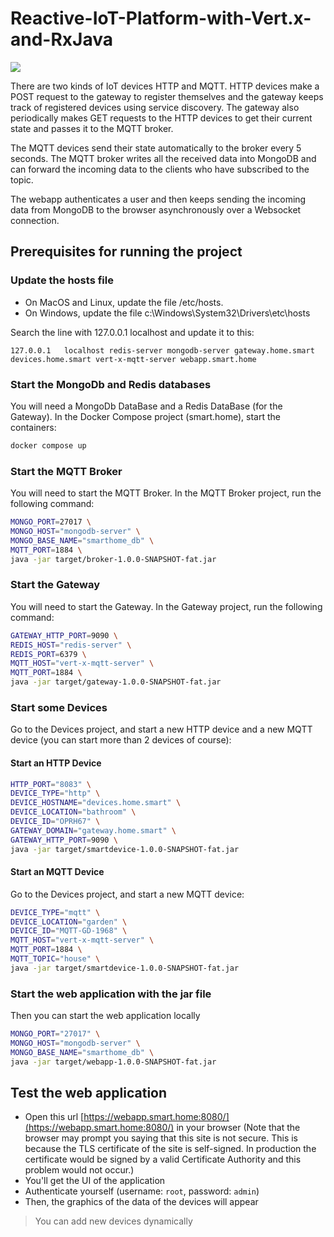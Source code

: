 # Reactive-IoT-Platform-with-Vert.x-and-RxJava
![](https://d16rtcb5cr0vb4.cloudfront.net/C0599+Make+IoT+Devices+%E2%80%9Cchat%E2%80%9D+through+HTTP%2FResources%2FImages%2FCharriere+graphics_V1.png?Expires=1656871589&Signature=CFceYyssAWHKieYowY1zcpyf7o37OISSrRJ6n~wJKtlbjONAHm2zdClYmPVvP7F-bQWpSjx40EIfjZ5VUfq6LJ~RGjeBIqzzZEf0JbTm4iJkM9WFoxwcuRVV-7xn3O7OckANyYj8KyuBowBkCwesH07CJ4CAw-oM4HPpin8xYLq0GRYKx6OJCD3ugw-FoVlfbJ-34kLnjNOIHSjyg4dskf4Zekx2QaLqVwFHoP4MZQt2ZTj3Cm9PgUzpEdnIMl9-H0dh5z0sMhfRbVuAnQJ03lkMw7hMHCM7HDyzZxl55lrYnOz~uO5faiprmeU1TaUhKgFsr053xqUEfx9NcJGGww__&Key-Pair-Id=APKAIHLKH2FX732Z3HGA)

There are two kinds of IoT devices HTTP and MQTT. HTTP devices make a POST request to the gateway to register themselves and the gateway keeps track of registered devices using service discovery. The gateway also periodically makes GET requests to the HTTP devices to get their current state and passes it to the MQTT broker.

The MQTT devices send their state automatically to the broker every 5 seconds. The MQTT broker writes all the received data into MongoDB and can forward the incoming data to the clients who have subscribed to the topic.

The webapp authenticates a user and then keeps sending the incoming data from MongoDB to the browser asynchronously over a Websocket connection.

## Prerequisites for running the project
### Update the hosts file
* On MacOS and Linux, update the file /etc/hosts.
* On Windows, update the file c:\Windows\System32\Drivers\etc\hosts

Search the line with 127.0.0.1 localhost and update it to this:

```
127.0.0.1	localhost redis-server mongodb-server gateway.home.smart devices.home.smart vert-x-mqtt-server webapp.smart.home
```
### Start the MongoDb and Redis databases
You will need a MongoDb DataBase and a Redis DataBase (for the Gateway). In the Docker Compose project (smart.home), start the containers:

```bash
docker compose up
```
### Start the MQTT Broker

You will need to start the MQTT Broker. In the MQTT Broker project, run the following command:

```bash
MONGO_PORT=27017 \
MONGO_HOST="mongodb-server" \
MONGO_BASE_NAME="smarthome_db" \
MQTT_PORT=1884 \
java -jar target/broker-1.0.0-SNAPSHOT-fat.jar
```
### Start the Gateway

You will need to start the Gateway. In the Gateway project, run the following command:

```bash
GATEWAY_HTTP_PORT=9090 \
REDIS_HOST="redis-server" \
REDIS_PORT=6379 \
MQTT_HOST="vert-x-mqtt-server" \
MQTT_PORT=1884 \
java -jar target/gateway-1.0.0-SNAPSHOT-fat.jar
```
### Start some Devices

Go to the Devices project, and start a new HTTP device and a new MQTT device (you can start more than 2 devices of course):

#### Start an HTTP Device

```bash
HTTP_PORT="8083" \
DEVICE_TYPE="http" \
DEVICE_HOSTNAME="devices.home.smart" \
DEVICE_LOCATION="bathroom" \
DEVICE_ID="OPRH67" \
GATEWAY_DOMAIN="gateway.home.smart" \
GATEWAY_HTTP_PORT=9090 \
java -jar target/smartdevice-1.0.0-SNAPSHOT-fat.jar
```

#### Start an MQTT Device

Go to the Devices project, and start a new MQTT device:
```bash
DEVICE_TYPE="mqtt" \
DEVICE_LOCATION="garden" \
DEVICE_ID="MQTT-GD-1968" \
MQTT_HOST="vert-x-mqtt-server" \
MQTT_PORT=1884 \
MQTT_TOPIC="house" \
java -jar target/smartdevice-1.0.0-SNAPSHOT-fat.jar
```
### Start the web application with the jar file

Then you can start the web application locally

```bash
MONGO_PORT="27017" \
MONGO_HOST="mongodb-server" \
MONGO_BASE_NAME="smarthome_db" \
java -jar target/webapp-1.0.0-SNAPSHOT-fat.jar
```
## Test the web application

- Open this url [https://webapp.smart.home:8080/](https://webapp.smart.home:8080/) in your browser (Note that the browser may prompt you saying that this site is not secure. This is because the TLS certificate of the site is self-signed. In production the certificate would be signed by a valid Certificate Authority and this problem would not occur.)
- You'll get the UI of the application
- Authenticate yourself (username: `root`, password: `admin`)
- Then, the graphics of the data of the devices will appear

> You can add new devices dynamically


